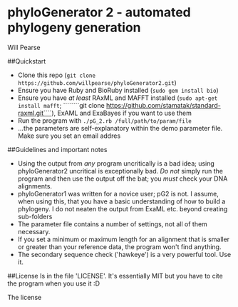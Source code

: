 phyloGenerator 2 - automated phylogeny generation
===========
Will Pearse

##Quickstart
* Clone this repo (````git clone https://github.com/willpearse/phyloGenerator2.git````)
* Ensure you have Ruby and BioRuby installed (````sudo gem install bio````)
* Ensure you have _at least_ RAxML and MAFFT installed (````sudo apt-get install mafft````; ````````git clone https://github.com/stamatak/standard-raxml.git````), ExAML and ExaBayes if you want to use them
* Run the program with ````./pG_2.rb /full/path/to/param/file````
* ...the parameters are self-explanatory within the demo parameter file. Make sure you set an email addres

##Guidelines and important notes
* Using the output from _any_ program uncritically is a bad idea; using phyloGenerator2 uncritical is exceptionally bad. *Do not* simply run the program and then use the output off the bat; you *must* check your DNA alignments.
* phyloGenerator1 was written for a novice user; pG2 is not. I assume, when using this, that you have a basic understanding of how to build a phylogeny. I do not neaten the output from ExaML etc. beyond creating sub-folders
* The parameter file contains a number of settings, not all of them necessary.
* If you set a minimum or maximum length for an alignment that is smaller or greater than your reference data, the program won't find anything.
* The secondary sequence check ('hawkeye') is a very powerful tool. Use it.

##License
Is in the file 'LICENSE'. It's essentially MIT but you have to cite the program when you use it :D

The license 